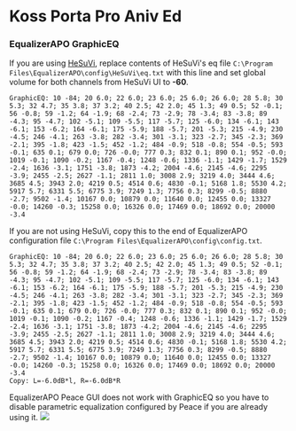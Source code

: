 # Koss Porta Pro Aniv Ed
### EqualizerAPO GraphicEQ
If you are using [HeSuVi](https://sourceforge.net/projects/hesuvi/), replace contents of HeSuVi's eq file `C:\Program Files\EqualizerAPO\config\HeSuVi\eq.txt` with this line and set global volume for both channels from HeSuVi UI to **-60**.
```
GraphicEQ: 10 -84; 20 6.0; 22 6.0; 23 6.0; 25 6.0; 26 6.0; 28 5.8; 30 5.3; 32 4.7; 35 3.8; 37 3.2; 40 2.5; 42 2.0; 45 1.3; 49 0.5; 52 -0.1; 56 -0.8; 59 -1.2; 64 -1.9; 68 -2.4; 73 -2.9; 78 -3.4; 83 -3.8; 89 -4.3; 95 -4.7; 102 -5.1; 109 -5.5; 117 -5.7; 125 -6.0; 134 -6.1; 143 -6.1; 153 -6.2; 164 -6.1; 175 -5.9; 188 -5.7; 201 -5.3; 215 -4.9; 230 -4.5; 246 -4.1; 263 -3.8; 282 -3.4; 301 -3.1; 323 -2.7; 345 -2.3; 369 -2.1; 395 -1.8; 423 -1.5; 452 -1.2; 484 -0.9; 518 -0.8; 554 -0.5; 593 -0.1; 635 0.1; 679 0.0; 726 -0.0; 777 0.3; 832 0.1; 890 0.1; 952 -0.0; 1019 -0.1; 1090 -0.2; 1167 -0.4; 1248 -0.6; 1336 -1.1; 1429 -1.7; 1529 -2.4; 1636 -3.1; 1751 -3.8; 1873 -4.2; 2004 -4.6; 2145 -4.6; 2295 -3.9; 2455 -2.5; 2627 -1.1; 2811 1.0; 3008 2.9; 3219 4.0; 3444 4.6; 3685 4.5; 3943 2.0; 4219 0.5; 4514 0.6; 4830 -0.1; 5168 1.8; 5530 4.2; 5917 5.7; 6331 5.5; 6775 3.9; 7249 1.3; 7756 0.3; 8299 -0.5; 8880 -2.7; 9502 -1.4; 10167 0.0; 10879 0.0; 11640 0.0; 12455 0.0; 13327 -0.0; 14260 -0.3; 15258 0.0; 16326 0.0; 17469 0.0; 18692 0.0; 20000 -3.4
```
If you are not using HeSuVi, copy this to the end of EqualizerAPO configuration file `C:\Program Files\EqualizerAPO\config\config.txt`.
```
GraphicEQ: 10 -84; 20 6.0; 22 6.0; 23 6.0; 25 6.0; 26 6.0; 28 5.8; 30 5.3; 32 4.7; 35 3.8; 37 3.2; 40 2.5; 42 2.0; 45 1.3; 49 0.5; 52 -0.1; 56 -0.8; 59 -1.2; 64 -1.9; 68 -2.4; 73 -2.9; 78 -3.4; 83 -3.8; 89 -4.3; 95 -4.7; 102 -5.1; 109 -5.5; 117 -5.7; 125 -6.0; 134 -6.1; 143 -6.1; 153 -6.2; 164 -6.1; 175 -5.9; 188 -5.7; 201 -5.3; 215 -4.9; 230 -4.5; 246 -4.1; 263 -3.8; 282 -3.4; 301 -3.1; 323 -2.7; 345 -2.3; 369 -2.1; 395 -1.8; 423 -1.5; 452 -1.2; 484 -0.9; 518 -0.8; 554 -0.5; 593 -0.1; 635 0.1; 679 0.0; 726 -0.0; 777 0.3; 832 0.1; 890 0.1; 952 -0.0; 1019 -0.1; 1090 -0.2; 1167 -0.4; 1248 -0.6; 1336 -1.1; 1429 -1.7; 1529 -2.4; 1636 -3.1; 1751 -3.8; 1873 -4.2; 2004 -4.6; 2145 -4.6; 2295 -3.9; 2455 -2.5; 2627 -1.1; 2811 1.0; 3008 2.9; 3219 4.0; 3444 4.6; 3685 4.5; 3943 2.0; 4219 0.5; 4514 0.6; 4830 -0.1; 5168 1.8; 5530 4.2; 5917 5.7; 6331 5.5; 6775 3.9; 7249 1.3; 7756 0.3; 8299 -0.5; 8880 -2.7; 9502 -1.4; 10167 0.0; 10879 0.0; 11640 0.0; 12455 0.0; 13327 -0.0; 14260 -0.3; 15258 0.0; 16326 0.0; 17469 0.0; 18692 0.0; 20000 -3.4
Copy: L=-6.0dB*l, R=-6.0dB*R
```
EqualizerAPO Peace GUI does not work with GraphicEQ so you have to disable parametric equalization configured by Peace if you are already using it.
![](https://raw.githubusercontent.com/jaakkopasanen/AutoEq/master/results/SBAF-Serious/headphoncecom/onear/Koss%20Porta%20Pro%20Aniv%20Ed/Koss%20Porta%20Pro%20Aniv%20Ed.png)
